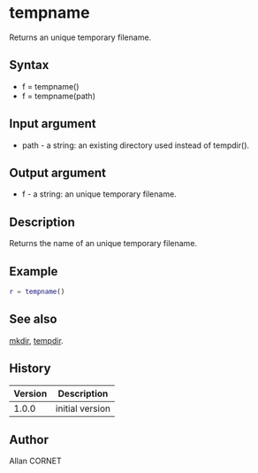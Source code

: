 # tempname

Returns an unique temporary filename.

## Syntax

- f = tempname()
- f = tempname(path)

## Input argument

- path - a string: an existing directory used instead of tempdir().

## Output argument

- f - a string: an unique temporary filename.

## Description

  <p>Returns the name of an unique temporary filename.</p>

## Example

```matlab
r = tempname()
```

## See also

[mkdir](mkdir.md), [tempdir](tempdir.md).

## History

| Version | Description     |
| ------- | --------------- |
| 1.0.0   | initial version |

## Author

Allan CORNET
